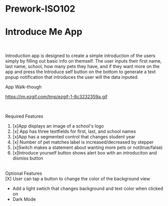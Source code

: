 # Prework-ISO102

<h1>Introduce Me App</h1><br>


<p>Introduction app is designed to create a simple introduction of the users simply by filling out basic info on themself. The user inputs their first name, last name, school, how many pets they have, and if they want more on the app and press the Introduce self button on the bottom to generate a text popup notification that introduces the user will the data inputed.</p>

App Walk-though<br>

https://im.ezgif.com/tmp/ezgif-1-8c3232359a.gif

<br>


Required Features<br>
<ol>
<li>[x]App displays an image of a school's logo</li>
<li>[x] App has three textfields for first, last, and school names</li>
<li>[x]App has a segmented control that changes student year</li>
<li>[x] Number of pet matches label is increased/decreased by stepper</li>
<li>[x]Switch makes a statement about wanting more pets or not(true/false)</li>
<li>[x]Introduce yourself button shows alert box with an introduciton and dismiss button</li>
</ol><br>
Optional Features<br>
[X] User can tap a button to change the color of the background view
    <ul>
    <li>Add a light swtich that changes background and text color when clicked on</li>
    <li>Dark Mode</li>
    </ul>

